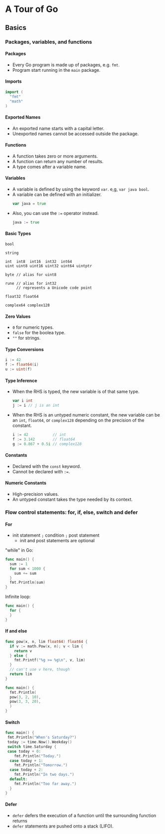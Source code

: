 # A Tour of Go

## Basics

### Packages, variables, and functions

#### Packages

- Every Go program is made up of packages, e.g. `fmt`.
- Program start running in the `main` package.

#### Imports

```go
import (
  "fmt"
  "math"
)
```

#### Exported Names

- An exported name starts with a capital letter.
- Unexported names cannot be accessed outside the package.

#### Functions

- A function takes zero or more arguments.
- A function can return any number of results.
- A type comes after a variable name.

#### Variables

- A variable is defined by using the keyword `var`. e,g, `var java bool`.
- A variable can be defined with an initializer.
  ```go
  var java = true
  ```
- Also, you can use the `:=` operator instead.
  ```go
  java := true
  ```

#### Basic Types

```
bool

string

int  int8  int16  int32  int64
uint uint8 uint16 uint32 uint64 uintptr

byte // alias for uint8

rune // alias for int32
     // represents a Unicode code point

float32 float64

complex64 complex128
```

#### Zero Values

- `0` for numeric types.
- `false` for the boolea type.
- `""` for strings.

#### Type Conversions

```go
i := 42
f := float64(i)
u := uint(f)
```

#### Type Inference

- When the RHS is typed, the new variable is of that same type.
  ```go
  var i int
  j := i // j is an int
  ```
- When the RHS is an untyped numeric constant, the new variable can be an `int`, `float64`, or `complex128` depending on the precision of the constant.
  ```go
  i := 42           // int
  f := 3.142        // float64
  g := 0.867 + 0.5i // complex128
  ```

#### Constants

- Declared with the `const` keyword.
- Cannot be declared with `:=`.

#### Numeric Constants

- High-precision values.
- An untyped constant takes the type needed by its context.

### Flow control statements: for, if, else, switch and defer

#### For

- init statement `;` condition `;` post statement
  - init and post statements are optional

"while" in Go:

```go
func main() {
  sum := 1
  for sum < 1000 {
    sum += sum
  }
  fmt.Println(sum)
}
```

Infinite loop:

```go
func main() {
  for {
  }
}
```

#### If and else

```go
func pow(x, n, lim float64) float64 {
  if v := math.Pow(x, n); v < lim {
    return v
  } else {
    fmt.Printf("%g >= %g\n", v, lim)
  }
  // can't use v here, though
  return lim
}

func main() {
  fmt.Println(
  pow(3, 2, 10),
  pow(3, 3, 20),
  )
}
```

#### Switch

```go
func main() {
 fmt.Println("When's Saturday?")
 today := time.Now().Weekday()
 switch time.Saturday {
 case today + 0:
    fmt.Println("Today.")
  case today + 1:
    fmt.Println("Tomorrow.")
  case today + 2:
    fmt.Println("In two days.")
  default:
    fmt.Println("Too far away.")
  }
}
```

#### Defer

- `defer` defers the execution of a function until the surrounding function returns
- `defer` statements are pushed onto a stack (LIFO).
